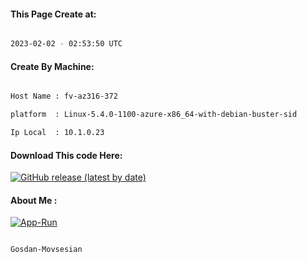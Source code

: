 
   
#### This Page Create at:

```bash

2023-02-02 - 02:53:50 UTC

```

#### Create By Machine:

```bash

Host Name : fv-az316-372

platform  : Linux-5.4.0-1100-azure-x86_64-with-debian-buster-sid

Ip Local  : 10.1.0.23

```
#### Download This code Here:

[![GitHub release (latest by date)](https://img.shields.io/github/v/release/Gosdan-Movsesian/Gosdan?style=for-the-badge&label=Download)](https://github.com/Gosdan-Movsesian/Gosdan/releases) 

</p> 

#### About Me :

[![App-Run](https://github.com/Gosdan-Movsesian/Gosdan/actions/workflows/App-Run.yml/badge.svg)](https://github.com/Gosdan-Movsesian/Gosdan/actions/workflows/App-Run.yml)

```bash

Gosdan-Movsesian

```

